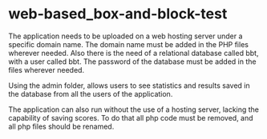 # web-based_box-and-block-test
The application needs to be uploaded on a web hosting server under a specific domain name.
The domain name must be added in the PHP files wherever needed.
Also there is the need of a relational database called bbt, with a user called bbt. The password of the database must be added in the files wherever needed.

Using the admin folder, allows users to see statistics and results saved in the database from all the users of the application.

The application can also run without the use of a hosting server, lacking the capability of saving scores. To do that all php code must be removed, and all php files should be renamed.
